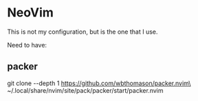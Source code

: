 # NeoVim 

This is not my configuration, but is the one that I use. 

Need to have: 

## packer
git clone --depth 1 https://github.com/wbthomason/packer.nvim\
 ~/.local/share/nvim/site/pack/packer/start/packer.nvim
